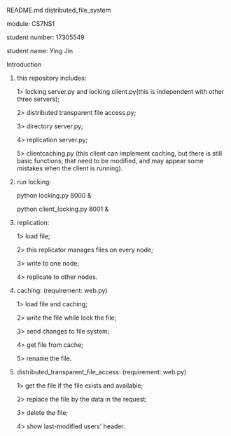 README.md  distributed_file_system

module: CS7NS1

student number: 17305549

student name: Ying Jin

Introduction

1. this repository includes: 

	1> locking server.py and locking client.py(this is independent with other three servers); 
	
	2> distributed transparent file access.py; 
	
	3> directory server.py; 
	
	4> replication server.py; 
	
	5> clientcaching.py (this client can implement caching, but there is still basic functions; 
	that need to be modified, and may appear some mistakes when the client is running). 

2. run locking: 
	
	python locking.py 8000 & 
	
	python client_locking.py 8001 & 

3. replication: 
	
	1> load file; 
	
	2> this replicator manages files on every node; 
	
	3> write to one node; 
	
	4> replicate to other nodes. 

4. caching: 
	(requirement: web.py)
	
	1> load file and caching; 
	
	2> write the file while lock the file; 
	
	3> send changes to file system; 
	
	4> get file from cache; 
	
	5> rename the file. 

5. distributed_transparent_file_access: 
	(requirement: web.py)
	
	1> get the file if the file exists and available; 
	
	2> replace the file by the data in the request; 
	
	3> delete the file; 
	
	4> show last-modified users' header. 